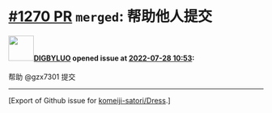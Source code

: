 # [\#1270 PR](https://github.com/komeiji-satori/Dress/pull/1270) `merged`: 帮助他人提交

#### <img src="https://avatars.githubusercontent.com/u/39553512?u=b66ac9de89646613a1017d92b42962b298ef3317&v=4" width="50">[DIGBYLUO](https://github.com/DIGBYLUO) opened issue at [2022-07-28 10:53](https://github.com/komeiji-satori/Dress/pull/1270):

帮助 @gzx7301 提交




-------------------------------------------------------------------------------



[Export of Github issue for [komeiji-satori/Dress](https://github.com/komeiji-satori/Dress).]
